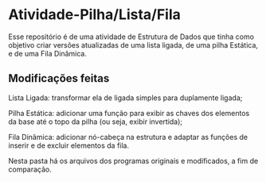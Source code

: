 # Atividade-Pilha/Lista/Fila

Esse repositório é de uma atividade de Estrutura de Dados que tinha como objetivo criar versões atualizadas de uma lista ligada, de uma pilha Estática, e de uma Fila Dinâmica.

## Modificações feitas

Lista Ligada: transformar ela de ligada simples para duplamente ligada;

Pilha Estática: adicionar uma função para exibir as chaves dos elementos da base até o topo da pilha (ou seja, exibir invertida);

Fila Dinâmica: adicionar nó-cabeça na estrutura e adaptar as funções de inserir e de excluir elementos da fila.

Nesta pasta há os arquivos dos programas originais e modificados, a fim de comparação.
